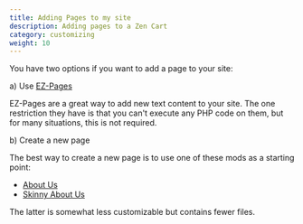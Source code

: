 ```yaml
---
title: Adding Pages to my site 
description: Adding pages to a Zen Cart 
category: customizing 
weight: 10
---
```


You have two options if you want to add a page to your site: 

a) Use [EZ-Pages](/user/ezpages/what_are_ezpages)

EZ-Pages are a great way to add new text content to your site. 
The one restriction they have is that you can't execute any PHP code on them,
but for many situations, this is not required.

b) Create a new page

The best way to create a new page is to use one of these mods as a starting point: 
- [About Us](https://www.zen-cart.com/downloads.php?do=file&id=86) 
- [Skinny About Us](https://www.zen-cart.com/downloads.php?do=file&id=2198) 

The latter is somewhat less customizable but contains fewer files. 


